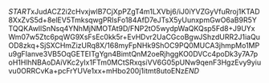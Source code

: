 $START$xJudACZ2i2cHvxjwlB7CjXpPZgT4m1LXVbj6/iJ0iYVZGyVfuRroj1KTAD8XxZvS5d+8elEV5TmksqwgPRIsFo184AfD7eJTsX5yUunxpmGwO6aB9R5YTQQKAwIlSnNsq4YNhMjNMOTAt9D/FNP2tO5wydpWaQKQsp5Fd8+J9UYxWm07w5Ztc6pqWG9XsFsEc0kk5r+EvHDvr2UaCGcoBgwJShzdURR2J1iaQuOD8zkq+SjSXCHmZizURq8X/168myFpNHk9ShOC9PQ0MUCA3jhmpMo1MPu9gFIanve3VB5OqGETEITgYgn4BimtQnM2oeRjhggKO0DVCc4poDk3y7A7poH1HlhNBAoDAiVKc2yIx1FTm0MCtSRxqsiVV6G05pUNw9qenF3HgzEvy9yiuvu0ORRCvKa+pcFrYUVe1xx+mHbo200j1itmt8utoENz$END$